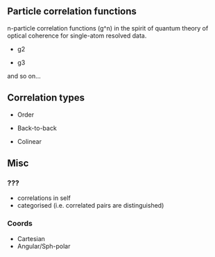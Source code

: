 Particle correlation functions
------------------------------

n-particle correlation functions (g^n) in the spirit of quantum theory of optical coherence for single-atom resolved data. 


* g2
    
* g3

and so on...

## Correlation types
* Order

* Back-to-back
* Colinear

## Misc
### ???
* correlations in self
* categorised (i.e. correlated pairs are distinguished)

### Coords
* Cartesian
* Angular/Sph-polar

